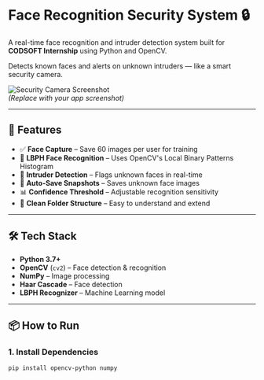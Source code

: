 # Face Recognition Security System 🔒

A real-time face recognition and intruder detection system built for **CODSOFT Internship** using Python and OpenCV.

Detects known faces and alerts on unknown intruders — like a smart security camera.

![Security Camera Screenshot](https://i.imgur.com/your-screenshot-link.jpg)  
*(Replace with your app screenshot)*

---

## 🎯 Features

- ✅ **Face Capture** – Save 60 images per user for training
- 🧠 **LBPH Face Recognition** – Uses OpenCV's Local Binary Patterns Histogram
- 🚨 **Intruder Detection** – Flags unknown faces in real-time
- 📸 **Auto-Save Snapshots** – Saves unknown face images
- 📊 **Confidence Threshold** – Adjustable recognition sensitivity
- 📂 **Clean Folder Structure** – Easy to understand and extend

---

## 🛠️ Tech Stack

- **Python 3.7+**
- **OpenCV** (`cv2`) – Face detection & recognition
- **NumPy** – Image processing
- **Haar Cascade** – Face detection
- **LBPH Recognizer** – Machine Learning model

---

## 📦 How to Run

### 1. Install Dependencies
```bash
pip install opencv-python numpy